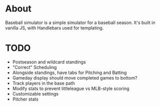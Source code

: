 About
====

Baseball simulator is a simple simulator for a baseball season. It's built in vanilla JS, with Handlebars used for templating.

TODO
====

* Postseason and wildcard standings
* "Correct" Scheduling
* Alongside standings, have tabs for Pitching and Batting
* Gameday display should move completed games to bottom?
* Track players in the base path
* Modify stats to prevent littleleague vs MLB-style scoring
* Customizable settings
* Pitcher stats
